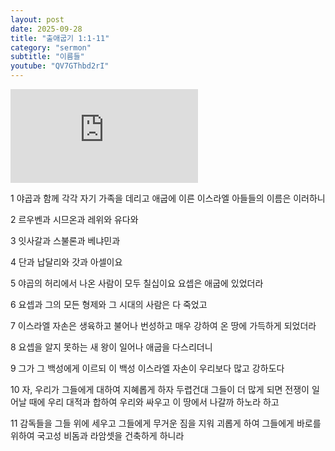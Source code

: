 ```yaml
---
layout: post
date: 2025-09-28
title: "출애굽기 1:1-11"
category: "sermon"
subtitle: "이름들"
youtube: "QV7GThbd2rI"
---
```


<div class="youtube margin-large">
    <iframe src="https://www.youtube.com/embed/QV7GThbd2rI" title="YouTube video player" frameborder="0" allow="accelerometer; autoplay; clipboard-write; encrypted-media; gyroscope; picture-in-picture; web-share" allowfullscreen></iframe>
</div>

1   야곱과 함께 각각 자기 가족을 데리고 애굽에 이른 이스라엘 아들들의 이름은 이러하니

2   르우벤과 시므온과 레위와 유다와

3   잇사갈과 스불론과 베냐민과

4   단과 납달리와 갓과 아셀이요

5   야곱의 허리에서 나온 사람이 모두 칠십이요 요셉은 애굽에 있었더라

6   요셉과 그의 모든 형제와 그 시대의 사람은 다 죽었고

7   이스라엘 자손은 생육하고 불어나 번성하고 매우 강하여 온 땅에 가득하게 되었더라

8   요셉을 알지 못하는 새 왕이 일어나 애굽을 다스리더니

9   그가 그 백성에게 이르되 이 백성 이스라엘 자손이 우리보다 많고 강하도다

10   자, 우리가 그들에게 대하여 지혜롭게 하자 두렵건대 그들이 더 많게 되면 전쟁이 일어날 때에 우리 대적과 합하여 우리와 싸우고 이 땅에서 나갈까 하노라 하고

11   감독들을 그들 위에 세우고 그들에게 무거운 짐을 지워 괴롭게 하여 그들에게 바로를 위하여 국고성 비돔과 라암셋을 건축하게 하니라

